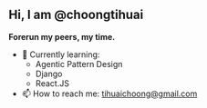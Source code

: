 ## Hi, I am @choongtihuai

**Forerun my peers, my time.**
- 🌱 Currently learning:
    + Agentic Pattern Design
    + Django
    + React.JS
- 📫 How to reach me: tihuaichoong@gmail.com
